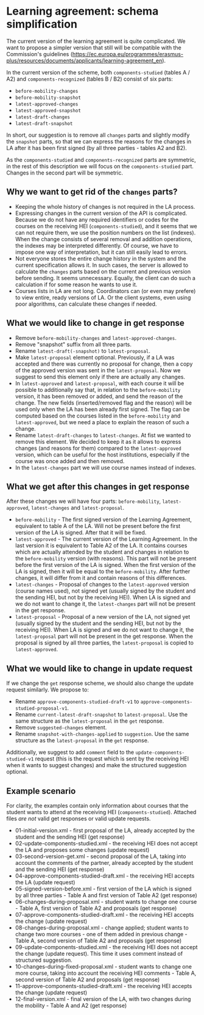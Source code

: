 Learning agreement: schema simplification
=========================================

The current version of the learning agreement is quite complicated.
We want to propose a simpler version that still will be compatible with the Commission's guidelines
(https://ec.europa.eu/programmes/erasmus-plus/resources/documents/applicants/learning-agreement_en).

In the current version of the scheme, both `components-studied` (tables A / A2) and `components-recognized` (tables B / B2) consist of six parts:
- `before-mobility-changes`
- `before-mobility-snapshot`
- `latest-approved-changes`
- `latest-approved-snapshot`
- `latest-draft-changes`
- `latest-draft-snapshot`

In short, our suggestion is to remove all `changes` parts and slightly modify the `snapshot` parts,
so that we can express the reasons for the changes in LA after it has been first signed (by all three parties - tables A2 and B2).

As the `components-studied` and `components-recognized` parts are symmetric, in the rest of this description we will focus on
the `components-studied` part. Changes in the second part will be symmetric.


Why we want to get rid of the `changes` parts?
----------------------------------------------

* Keeping the whole history of changes is not required in the LA process.
* Expressing changes in the current version of the API is complicated.
  Because we do not have any required identifiers or codes for the courses on the receiving HEI (`components-studied`),
  and it seems that we can not require them, we use the position numbers on the list (indexes).
  When the change consists of several removal and addition operations, the indexes may be interpreted differently.
  Of course, we have to impose one way of interpretation, but it can still easily lead to errors.
* Not everyone stores the entire change history in the system and the current specification allows it.
  In such cases, the server is allowed to calculate the `changes` parts based on the current and previous version before    sending.
  It seems unnecessary. Equally, the client can do such a calculation if for some reason he wants to use it.
* Courses lists in LA are not long. Coordinators can (or even may prefere) to view entire, ready versions of LA.
  Or the client systems, even using poor algorithms, can calculate these changes if needed.


What we would like to change in get response
--------------------------------------------

* Remove `before-mobility-changes` and `latest-approved-changes`.
* Remove "snapshot" suffix from all three parts. 
* Rename `latest-draft(-snapshot)` to `latest-proposal`.
* Make `latest-proposal` element optional. Previously, if a LA was accepted and there was currently
  no proposal for change, then a copy of the approved version was sent in the `latest-proposal`.
  Now we suggest to send this element only if there are actually any changes.
* In `latest-approved` and `latest-proposal`, with each course it will be possible to additionally say that,
  in relation to the `before-mobility` version, it has been removed or added, and send the reason of the change.
  The new fields (inserted/removed flag and the reason) will be used only when the LA has been already first signed.
  The flag can be computed based on the courses listed in the `before-mobility` and `latest-approved`,
  but we need a place to explain the reason of such a change.
* Rename `latest-draft-changes` to `latest-changes`. At fist we wanted to remove this element.
  We decided to keep it as it allows to express changes (and reasons for them) compared to the `latest-approved` version,
  which can be useful for the host institutions, especially if the course was once added and then removed.
* In the `latest-changes` part we will use course names instead of indexes.


What we get after this changes in get response
----------------------------------------------

After these changes we will have four parts: `before-mobility`, `latest-approved`, `latest-changes` and `latest-proposal`.

* `before-mobility` - The first signed version of the Learning Agreement, equivalent to table A of the LA.
  Will not be present before the first version of the LA is signed. After that it will be fixed.
* `latest-approved` - The current version of the Learning Agreement. In the last version it is equivalent to Table A2 of the LA.
  It contains courses which are actually attended by the student and changes in relation to the `before-mobility` version (with reasons).
  This part will not be present before the first version of the LA is signed.
  When the first version of the LA is signed, then it will be equal to the `before-mobility`.
  After further changes, it will differ from it and contain reasons of this differences.
* `latest-changes` - Proposal of changes to the `latest-approved` version (course names used), not signed yet
  (usually signed by the student and the sending HEI, but not by the receiving HEI).
  When LA is signed and we do not want to change it, the `latest-changes` part will not be present in the get response.
* `latest-proposal` - Proposal of a new version of the LA, not signed yet (usually signed by the student and the sending HEI, but not by the receiving HEI).
  When LA is signed and we do not want to change it, the `latest-proposal` part will not be present in the get response.
  When the proposal is signed by all three parties, the `latest-proposal` is copied to `latest-approved`.


What we would like to change in update request
----------------------------------------------

If we change the `get` response scheme, we should also change the update request similarly. We propose to:

* Rename `approve-components-studied-draft-v1` to `approve-components-studied-proposal-v1`.
* Rename `current-latest-draft-snapshot` to `latest-proposal`. Use the same structure as the `latest-proposal` in the `get` response.
* Remove `suggested-changes` element.
* Rename `snapshot-with-changes-applied` to `suggestion`. Use the same structure as the `latest-proposal` in the `get` response.

Additionally, we suggest to add `comment` field to the `update-components-studied-v1` request (this is the request
which is sent by the receiving HEI when it wants to suggest changes) and make the structured suggestion optional.


Example scenario
----------------

For clarity, the examples contain only information about courses that the student wants to attend at the receiving HEI (`components-studied`).
Attached files *are not* valid get responses or valid update requests.

* 01-initial-version.xml - first proposal of the LA, already accepted by the student and the sending HEI (get response)
* 02-update-components-studied.xml - the receiving HEI does not accept the LA and proposes some changes (update request)
* 03-second-version-get.xml - second proposal of the LA, taking into account the comments of the partner,
  already accepted by the student and the sending HEI (get response)
* 04-approve-components-studied-draft.xml - the receiving HEI accepts the LA (update request)
* 05-signed-version-before.xml - first version of the LA which is signed by all three parties - Table A and first version of Table A2 (get response)
* 06-changes-during-proposal.xml - student wants to change one course - Table A, first version of Table A2 and proposals (get response)
* 07-approve-components-studied-draft.xml - the receiving HEI accepts the change (update request)
* 08-changes-during-proposal.xml - change applied; student wants to change two more courses - one of them added in previous change - Table A, second version of Table A2 and proposals (get response)
* 09-update-components-studied.xml  - the receiving HEI does not accept the change (update request). This time it uses comment instead of structured suggestion.
* 10-changes-during-fixed-proposal.xml - student wants to change one more course, taking into account the receiving HEI comments - Table A, second version of Table A2 and proposals (get response)
* 11-approve-components-studied-draft.xml - the receiving HEI accepts the change (update request)
* 12-final-version.xml - final version of the LA, with two changes during the mobility - Table A and A2 (get response) 
